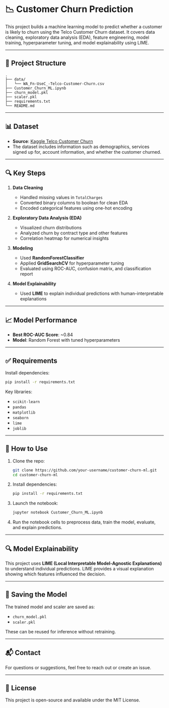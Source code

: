 # 📉 Customer Churn Prediction

This project builds a machine learning model to predict whether a customer is likely to churn using the Telco Customer Churn dataset. It covers data cleaning, exploratory data analysis (EDA), feature engineering, model training, hyperparameter tuning, and model explainability using LIME.

---

## 📁 Project Structure

```
.
├── data/
│   └── WA_Fn-UseC_-Telco-Customer-Churn.csv
├── Customer_Churn_ML.ipynb
├── churn_model.pkl
├── scaler.pkl
├── requirements.txt
└── README.md
```

---

## 📊 Dataset

- **Source**: [Kaggle Telco Customer Churn](https://www.kaggle.com/datasets/blastchar/telco-customer-churn)
- The dataset includes information such as demographics, services signed up for, account information, and whether the customer churned.

---

## 🔍 Key Steps

1. **Data Cleaning**  
   - Handled missing values in `TotalCharges`  
   - Converted binary columns to boolean for clean EDA  
   - Encoded categorical features using one-hot encoding

2. **Exploratory Data Analysis (EDA)**  
   - Visualized churn distributions  
   - Analyzed churn by contract type and other features  
   - Correlation heatmap for numerical insights

3. **Modeling**  
   - Used **RandomForestClassifier**  
   - Applied **GridSearchCV** for hyperparameter tuning  
   - Evaluated using ROC-AUC, confusion matrix, and classification report

4. **Model Explainability**  
   - Used **LIME** to explain individual predictions with human-interpretable explanations

---

## 📈 Model Performance

- **Best ROC-AUC Score**: ~0.84  
- **Model**: Random Forest with tuned hyperparameters

---

## ✅ Requirements

Install dependencies:

```bash
pip install -r requirements.txt
```

Key libraries:
- `scikit-learn`
- `pandas`
- `matplotlib`
- `seaborn`
- `lime`
- `joblib`

---

## 🧠 How to Use

1. Clone the repo:
   ```bash
   git clone https://github.com/your-username/customer-churn-ml.git
   cd customer-churn-ml
   ```

2. Install dependencies:
   ```bash
   pip install -r requirements.txt
   ```

3. Launch the notebook:
   ```bash
   jupyter notebook Customer_Churn_ML.ipynb
   ```

4. Run the notebook cells to preprocess data, train the model, evaluate, and explain predictions.

---

## 🔍 Model Explainability

This project uses **LIME (Local Interpretable Model-Agnostic Explanations)** to understand individual predictions. LIME provides a visual explanation showing which features influenced the decision.

---

## 💾 Saving the Model

The trained model and scaler are saved as:

- `churn_model.pkl`
- `scaler.pkl`

These can be reused for inference without retraining.

---

## 📬 Contact

For questions or suggestions, feel free to reach out or create an issue.

---

## 📜 License

This project is open-source and available under the MIT License.
